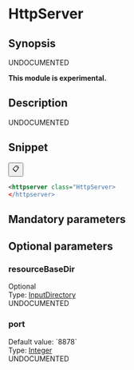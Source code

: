 <h1 class="module">HttpServer</h1>

## Synopsis

UNDOCUMENTED

**This module is experimental.**

## Description

UNDOCUMENTED

## Snippet



<button class="copy-code-button" title="Copy to clipboard" onclick="copy_code(this)">📋</button>
```xml
<httpserver class="HttpServer>
</httpserver>
```

## Mandatory parameters

## Optional parameters

<h3 id="resourceBaseDir" class="param">resourceBaseDir</h3>

<div class="param-level param-level-optional">Optional
</div>
<div class="param-type">Type: <a href="../converter/fr.inra.maiage.bibliome.util.files.InputDirectory" class="converter">InputDirectory</a>
</div>
UNDOCUMENTED

<h3 id="port" class="param">port</h3>

<div class="param-level param-level-default-value">Default value: `8878`
</div>
<div class="param-type">Type: <a href="../converter/java.lang.Integer" class="converter">Integer</a>
</div>
UNDOCUMENTED

